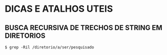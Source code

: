 # DICAS E ATALHOS UTEIS

## BUSCA RECURSIVA DE TRECHOS DE STRING EM DIRETORIOS
```shell
$ grep -Ril /diretorio/a/ser/pesquisado
```
